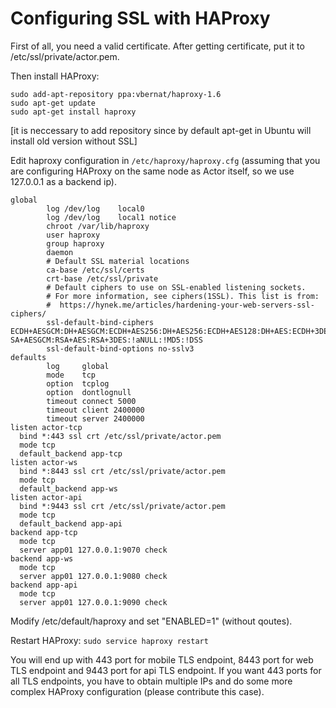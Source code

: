 # Configuring SSL with HAProxy

First of all, you need a valid certificate. After getting certificate, put it to /etc/ssl/private/actor.pem.

Then install HAProxy:

```
sudo add-apt-repository ppa:vbernat/haproxy-1.6
sudo apt-get update
sudo apt-get install haproxy
```

[it is neccessary to add repository since by default apt-get in Ubuntu will install old version without SSL]

Edit haproxy configuration in `/etc/haproxy/haproxy.cfg` (assuming that you are configuring HAProxy on the same node as Actor itself, so we use 127.0.0.1 as a backend ip).

```
global
        log /dev/log    local0
        log /dev/log    local1 notice
        chroot /var/lib/haproxy
        user haproxy
        group haproxy
        daemon
        # Default SSL material locations
        ca-base /etc/ssl/certs
        crt-base /etc/ssl/private
        # Default ciphers to use on SSL-enabled listening sockets.
        # For more information, see ciphers(1SSL). This list is from:
        #  https://hynek.me/articles/hardening-your-web-servers-ssl-ciphers/
        ssl-default-bind-ciphers ECDH+AESGCM:DH+AESGCM:ECDH+AES256:DH+AES256:ECDH+AES128:DH+AES:ECDH+3DES:DH+3DES:R
SA+AESGCM:RSA+AES:RSA+3DES:!aNULL:!MD5:!DSS
        ssl-default-bind-options no-sslv3
defaults
        log     global
        mode    tcp
        option  tcplog
        option  dontlognull
        timeout connect 5000
        timeout client 2400000
        timeout server 2400000
listen actor-tcp
  bind *:443 ssl crt /etc/ssl/private/actor.pem
  mode tcp
  default_backend app-tcp
listen actor-ws
  bind *:8443 ssl crt /etc/ssl/private/actor.pem
  mode tcp
  default_backend app-ws
listen actor-api
  bind *:9443 ssl crt /etc/ssl/private/actor.pem
  mode tcp
  default_backend app-api
backend app-tcp
  mode tcp
  server app01 127.0.0.1:9070 check
backend app-ws
  mode tcp
  server app01 127.0.0.1:9080 check
backend app-api
  mode tcp
  server app01 127.0.0.1:9090 check
```

Modify /etc/default/haproxy and set "ENABLED=1" (without qoutes).

Restart HAProxy: `sudo service haproxy restart`

You will end up with 443 port for mobile TLS endpoint, 8443 port for web TLS endpoint and 9443 port for api TLS endpoint.
If you want 443 ports for all TLS endpoints, you have to obtain multiple IPs and do some more complex HAProxy configuration (please contribute this case).
